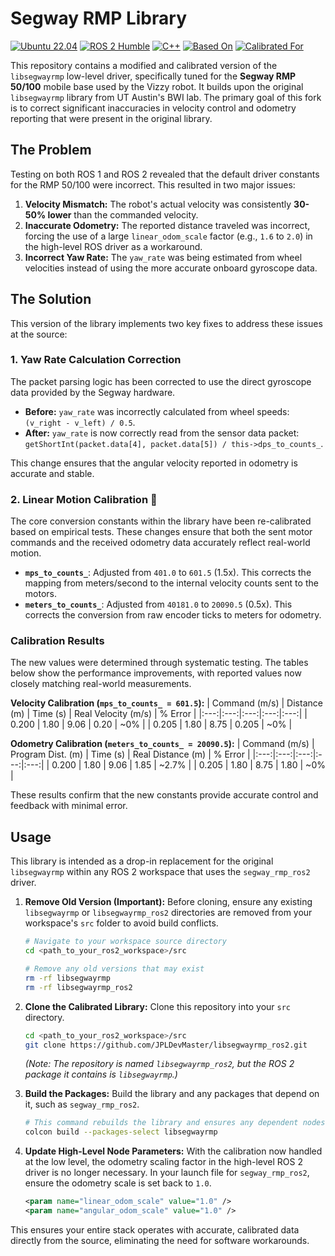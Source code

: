 # Segway RMP Library

[![Ubuntu 22.04](https://img.shields.io/badge/Ubuntu-22.04%20LTS-orange)](https://releases.ubuntu.com/22.04/)
[![ROS 2 Humble](https://img.shields.io/badge/ROS%202-Humble%20Hawksbill-blue)](https://docs.ros.org/en/humble/index.html)
[![C++](https://img.shields.io/badge/Language-C%2B%2B-blue.svg)](https://isocpp.org/)
[![Based On](https://img.shields.io/badge/Based%20On-utexas--bwi%2Flibsegwayrmp__ros2-lightgrey)](https://github.com/utexas-bwi/libsegwayrmp_ros2)
[![Calibrated For](https://img.shields.io/badge/Calibrated%20For-RMP50%20%2F%20RMP100-9cf)](https://www.segway.com/)

This repository contains a modified and calibrated version of the `libsegwayrmp` low-level driver, specifically tuned for the **Segway RMP 50/100** mobile base used by the Vizzy robot. 
It builds upon the original `libsegwayrmp` library from UT Austin's BWI lab.
The primary goal of this fork is to correct significant inaccuracies in velocity control and odometry reporting that were present in the original library.

## The Problem

Testing on both ROS 1 and ROS 2 revealed that the default driver constants for the RMP 50/100 were incorrect. This resulted in two major issues:

1.  **Velocity Mismatch:** The robot's actual velocity was consistently **30-50% lower** than the commanded velocity.
2.  **Inaccurate Odometry:** The reported distance traveled was incorrect, forcing the use of a large `linear_odom_scale` factor (e.g., `1.6` to `2.0`) in the high-level ROS driver as a workaround.
3.  **Incorrect Yaw Rate:** The `yaw_rate` was being estimated from wheel velocities instead of using the more accurate onboard gyroscope data.

## The Solution

This version of the library implements two key fixes to address these issues at the source:

### 1. Yaw Rate Calculation Correction
The packet parsing logic has been corrected to use the direct gyroscope data provided by the Segway hardware.

* **Before:** `yaw_rate` was incorrectly calculated from wheel speeds: `(v_right - v_left) / 0.5`.
* **After:** `yaw_rate` is now correctly read from the sensor data packet: `getShortInt(packet.data[4], packet.data[5]) / this->dps_to_counts_`.

This change ensures that the angular velocity reported in odometry is accurate and stable.

### 2. Linear Motion Calibration 🔧
The core conversion constants within the library have been re-calibrated based on empirical tests. These changes ensure that both the sent motor commands and the received odometry data accurately reflect real-world motion.

* **`mps_to_counts_`**: Adjusted from `401.0` to `601.5` (1.5x). This corrects the mapping from meters/second to the internal velocity counts sent to the motors.
* **`meters_to_counts_`**: Adjusted from `40181.0` to `20090.5` (0.5x). This corrects the conversion from raw encoder ticks to meters for odometry.

### Calibration Results
The new values were determined through systematic testing. The tables below show the performance improvements, with reported values now closely matching real-world measurements.

**Velocity Calibration (`mps_to_counts_ = 601.5`):**
| Command (m/s) | Distance (m) | Time (s) | Real Velocity (m/s) | % Error |
|:---:|:---:|:---:|:---:|:---:|
| 0.200 | 1.80 | 9.06 | 0.20 | ~0% |
| 0.205 | 1.80 | 8.75 | 0.205 | ~0% |

**Odometry Calibration (`meters_to_counts_ = 20090.5`):**
| Command (m/s) | Program Dist. (m) | Time (s) | Real Distance (m) | % Error |
|:---:|:---:|:---:|:---:|:---:|
| 0.200 | 1.80 | 9.06 | 1.85 | ~2.7% |
| 0.205 | 1.80 | 8.75 | 1.80 | ~0% |

These results confirm that the new constants provide accurate control and feedback with minimal error.

## Usage

This library is intended as a drop-in replacement for the original `libsegwayrmp` within any ROS 2 workspace that uses the `segway_rmp_ros2` driver.

1.  **Remove Old Version (Important):**
    Before cloning, ensure any existing `libsegwayrmp` or `libsegwayrmp_ros2` directories are removed from your workspace's `src` folder to avoid build conflicts.
    ```bash
    # Navigate to your workspace source directory
    cd <path_to_your_ros2_workspace>/src
    
    # Remove any old versions that may exist
    rm -rf libsegwayrmp
    rm -rf libsegwayrmp_ros2
    ```

2.  **Clone the Calibrated Library:**
    Clone this repository into your `src` directory.
    ```bash
    cd <path_to_your_ros2_workspace>/src
    git clone https://github.com/JPLDevMaster/libsegwayrmp_ros2.git
    ```
    *(Note: The repository is named `libsegwayrmp_ros2`, but the ROS 2 package it contains is `libsegwayrmp`.)*

3.  **Build the Packages:**
    Build the library and any packages that depend on it, such as `segway_rmp_ros2`.
    ```bash
    # This command rebuilds the library and ensures any dependent nodes are re-linked
    colcon build --packages-select libsegwayrmp
    ```

4.  **Update High-Level Node Parameters:**
    With the calibration now handled at the low level, the odometry scaling factor in the high-level ROS 2 driver is no longer necessary. In your launch file for `segway_rmp_ros2`, ensure the odometry scale is set back to `1.0`.
    ```xml
    <param name="linear_odom_scale" value="1.0" />
    <param name="angular_odom_scale" value="1.0" />
    ```

This ensures your entire stack operates with accurate, calibrated data directly from the source, eliminating the need for software workarounds.
